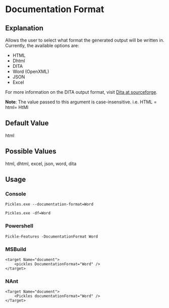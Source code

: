 # Documentation Format

## Explanation

Allows the user to select what format the generated output will be written in.  Currently, the available options are:

- HTML
- Dhtml
- DITA
- Word (OpenXML)
- JSON
- Excel

For more information on the DITA output format, visit [Dita at sourceforge](http://dita-ot.sourceforge.net/).

**Note**: The value passed to this argument is case-insensitive.  i.e. HTML = html= HtMl

## Default Value

html

## Possible Values

html, dhtml, excel, json, word, dita

## Usage

### Console

	Pickles.exe --documentation-format=Word

	Pickles.exe -df=Word

### Powershell

	Pickle-Features -DocumentationFormat Word

### MSBuild

    <target Name="document">
        <pickles DocumentationFormat="Word" />
    </target>

### NAnt

    <Target Name="document">
        <Pickles documentationFormat="Word" />
    </Target>
